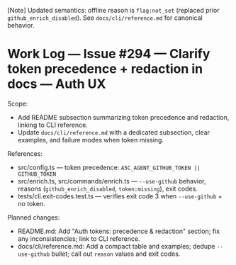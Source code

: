 [Note] Updated semantics: offline reason is `flag:not_set` (replaced prior `github_enrich_disabled`). See `docs/cli/reference.md` for canonical behavior.

# Work Log — Issue #294 — Clarify token precedence + redaction in docs — Auth UX

Scope:

- Add README subsection summarizing token precedence and redaction, linking to CLI reference.
- Update `docs/cli/reference.md` with a dedicated subsection, clear examples, and failure modes when token missing.

References:

- src/config.ts — token precedence: `A5C_AGENT_GITHUB_TOKEN || GITHUB_TOKEN`
- src/enrich.ts, src/commands/enrich.ts — `--use-github` behavior, reasons (`github_enrich_disabled`, `token:missing`), exit codes.
- tests/cli.exit-codes.test.ts — verifies exit code 3 when `--use-github` + no token.

Planned changes:

- README.md: Add "Auth tokens: precedence & redaction" section; fix any inconsistencies; link to CLI reference.
- docs/cli/reference.md: Add a compact table and examples; dedupe `--use-github` bullet; call out `reason` values and exit codes.
